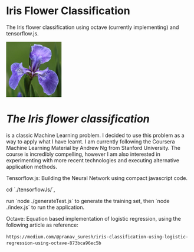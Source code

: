 # Iris Flower Classification


The Iris flower classification using octave (currently implementing) and tensorflow.js.

<img src="./images/iris.jpg" width="150"> 

# *The Iris flower classification*

is a classic Machine Learning problem.
I decided to use this problem as a way to apply what I have learnt.
I am currently following the Coursera Machine Learning Material by Andrew Ng from Stanford University.
The course is incredibly compelling, however I am also interested in experimenting with more recent technologies and executing alternative application methods.

Tensorflow.js: Building the Neural Network using compact javascript code.

cd ´./tensorflowJs/´,

run ´node ./generateTest.js´ to generate the training set, then ´node ./index.js´ to run the application.

Octave: Equation based implementation of logistic regression, using the following article as reference:

`https://medium.com/@pranav_suresh/iris-classification-using-logistic-regression-using-octave-873bca96ec5b`
